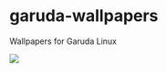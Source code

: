 # garuda-wallpapers

Wallpapers for Garuda Linux

<img src=https://gitlab.com/garuda-linux/themes-and-settings/artwork/garuda-wallpapers/-/raw/master/src/garuda-wallpapers/background.jpg/>

